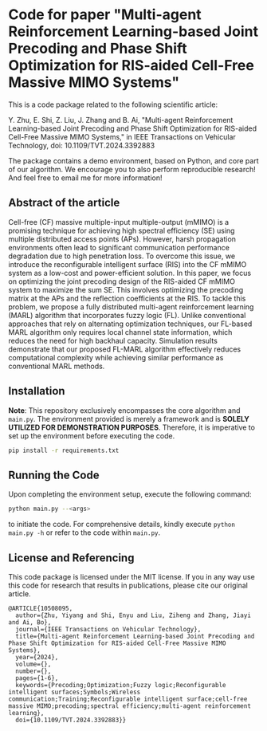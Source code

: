 # Code for paper "Multi-agent Reinforcement Learning-based Joint Precoding and Phase Shift Optimization for RIS-aided Cell-Free Massive MIMO Systems"

This is a code package related to the following scientific article:

Y. Zhu, E. Shi, Z. Liu, J. Zhang and B. Ai, "Multi-agent Reinforcement Learning-based Joint Precoding and Phase Shift Optimization for RIS-aided Cell-Free Massive MIMO Systems," in IEEE Transactions on Vehicular Technology, doi: 10.1109/TVT.2024.3392883

The package contains a demo environment, based on Python, and core part of our algorithm. We encourage you to also perform reproducible research! And feel free to email me for more information!

## Abstract of the article

Cell-free (CF) massive multiple-input multiple-output (mMIMO) is a promising technique for achieving high spectral efficiency (SE) using multiple distributed access points (APs). However, harsh propagation environments often lead to significant communication performance degradation due to high penetration loss. To overcome this issue, we introduce the reconfigurable intelligent surface (RIS) into the CF mMIMO system as a low-cost and power-efficient solution. In this paper, we focus on optimizing the joint precoding design of the RIS-aided CF mMIMO system to maximize the sum SE. This involves optimizing the precoding matrix at the APs and the reflection coefficients at the RIS. To tackle this problem, we propose a fully distributed multi-agent reinforcement learning (MARL) algorithm that incorporates fuzzy logic (FL). Unlike conventional approaches that rely on alternating optimization techniques, our FL-based MARL algorithm only requires local channel state information, which reduces the need for high backhaul capacity. Simulation results demonstrate that our proposed FL-MARL algorithm effectively reduces computational complexity while achieving similar performance as conventional MARL methods.

## Installation

**Note**: This repository exclusively encompasses the core algorithm and `main.py`. The environment provided is merely a framework and is **SOLELY UTILIZED FOR DEMONSTRATION PURPOSES**. Therefore, it is imperative to set up the environment before executing the code.

```bash
pip install -r requirements.txt
```

## Running the Code

Upon completing the environment setup, execute the following command:

```bash
python main.py --<args>
```

to initiate the code. For comprehensive details, kindly execute `python main.py -h` or refer to the code within `main.py`.

## License and Referencing

This code package is licensed under the MIT license. If you in any way use this code for research that results in publications, please cite our original article.

```
@ARTICLE{10508095,
  author={Zhu, Yiyang and Shi, Enyu and Liu, Ziheng and Zhang, Jiayi and Ai, Bo},
  journal={IEEE Transactions on Vehicular Technology}, 
  title={Multi-agent Reinforcement Learning-based Joint Precoding and Phase Shift Optimization for RIS-aided Cell-Free Massive MIMO Systems}, 
  year={2024},
  volume={},
  number={},
  pages={1-6},
  keywords={Precoding;Optimization;Fuzzy logic;Reconfigurable intelligent surfaces;Symbols;Wireless communication;Training;Reconfigurable intelligent surface;cell-free massive MIMO;precoding;spectral efficiency;multi-agent reinforcement learning},
  doi={10.1109/TVT.2024.3392883}}
```